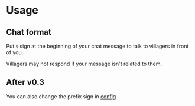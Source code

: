 # Usage

## Chat format

Put `$` sign at the beginning of your chat message to talk to villagers in front of you.

Villagers may not respond if your message isn't related to them.

## After v0.3

You can also change the prefix sign in [config](config#main-config)
